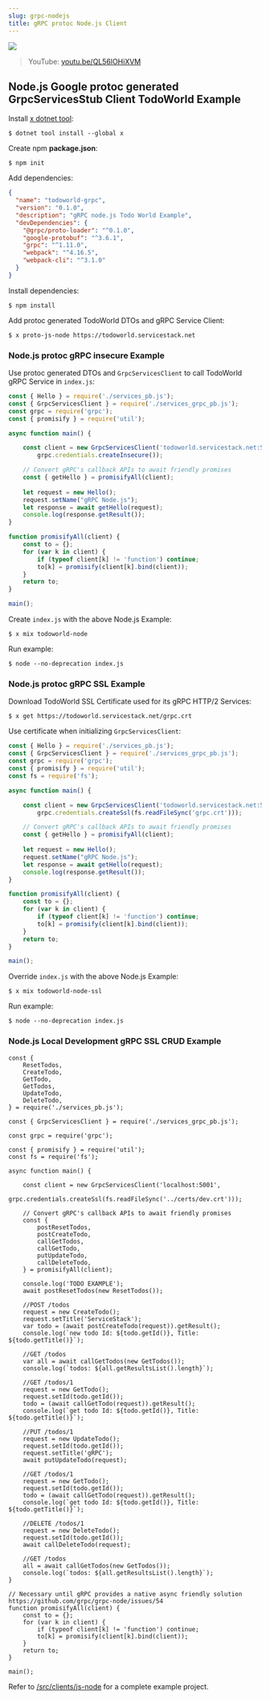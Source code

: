```yaml
---
slug: grpc-nodejs
title: gRPC protoc Node.js Client
---
```


[![](https://raw.githubusercontent.com/ServiceStack/docs/master/docs/images/grpc/nodejs.png)](https://youtu.be/QL56lOHiXVM)

> YouTube: [youtu.be/QL56lOHiXVM](https://youtu.be/QL56lOHiXVM)

## Node.js Google protoc generated GrpcServicesStub Client TodoWorld Example

Install [x dotnet tool](https://docs.servicestack.net/dotnet-tool):
    
    $ dotnet tool install --global x 
    
Create npm **package.json**:

    $ npm init
    
Add dependencies:

```json
{
  "name": "todoworld-grpc",
  "version": "0.1.0",
  "description": "gRPC node.js Todo World Example",
  "devDependencies": {
    "@grpc/proto-loader": "^0.1.0",
    "google-protobuf": "^3.6.1",
    "grpc": "^1.11.0",
    "webpack": "^4.16.5",
    "webpack-cli": "^3.1.0"
  }
}
```

Install dependencies:

    $ npm install

Add protoc generated TodoWorld DTOs and gRPC Service Client:

    $ x proto-js-node https://todoworld.servicestack.net

### Node.js protoc gRPC insecure Example

Use protoc generated DTOs and `GrpcServicesClient` to call TodoWorld gRPC Service in `index.js`:

```js
const { Hello } = require('./services_pb.js');
const { GrpcServicesClient } = require('./services_grpc_pb.js');
const grpc = require('grpc');
const { promisify } = require('util');

async function main() {

    const client = new GrpcServicesClient('todoworld.servicestack.net:5054', 
        grpc.credentials.createInsecure());

    // Convert gRPC's callback APIs to await friendly promises
    const { getHello } = promisifyAll(client);
    
    let request = new Hello();
    request.setName("gRPC Node.js");
    let response = await getHello(request);
    console.log(response.getResult());
}

function promisifyAll(client) {
    const to = {};
    for (var k in client) {
        if (typeof client[k] != 'function') continue;
        to[k] = promisify(client[k].bind(client));
    }
    return to;
}

main();
```

Create `index.js` with the above Node.js Example: 

    $ x mix todoworld-node

Run example:

    $ node --no-deprecation index.js

### Node.js protoc gRPC SSL Example

Download TodoWorld SSL Certificate used for its gRPC HTTP/2 Services:

    $ x get https://todoworld.servicestack.net/grpc.crt 

Use certificate when initializing `GrpcServicesClient`:

```js
const { Hello } = require('./services_pb.js');
const { GrpcServicesClient } = require('./services_grpc_pb.js');
const grpc = require('grpc');
const { promisify } = require('util');
const fs = require('fs');

async function main() {

    const client = new GrpcServicesClient('todoworld.servicestack.net:50051', 
        grpc.credentials.createSsl(fs.readFileSync('grpc.crt')));

    // Convert gRPC's callback APIs to await friendly promises
    const { getHello } = promisifyAll(client);
    
    let request = new Hello();
    request.setName("gRPC Node.js");
    let response = await getHello(request);
    console.log(response.getResult());
}

function promisifyAll(client) {
    const to = {};
    for (var k in client) {
        if (typeof client[k] != 'function') continue;
        to[k] = promisify(client[k].bind(client));
    }
    return to;
}

main();
```

Override `index.js` with the above Node.js Example: 

    $ x mix todoworld-node-ssl

Run example:

    $ node --no-deprecation index.js

### Node.js Local Development gRPC SSL CRUD Example

```node
const { 
    ResetTodos,
    CreateTodo,
    GetTodo,
    GetTodos,
    UpdateTodo,
    DeleteTodo,
} = require('./services_pb.js');

const { GrpcServicesClient } = require('./services_grpc_pb.js');

const grpc = require('grpc');

const { promisify } = require('util');
const fs = require('fs');

async function main() {

    const client = new GrpcServicesClient('localhost:5001', 
        grpc.credentials.createSsl(fs.readFileSync('../certs/dev.crt')));
    
    // Convert gRPC's callback APIs to await friendly promises
    const { 
        postResetTodos,
        postCreateTodo,
        callGetTodos,
        callGetTodo,
        putUpdateTodo,
        callDeleteTodo,
    } = promisifyAll(client);

    console.log('TODO EXAMPLE');
    await postResetTodos(new ResetTodos());

    //POST /todos
    request = new CreateTodo();
    request.setTitle('ServiceStack');
    var todo = (await postCreateTodo(request)).getResult();
    console.log(`new todo Id: ${todo.getId()}, Title: ${todo.getTitle()}`);

    //GET /todos
    var all = await callGetTodos(new GetTodos());
    console.log(`todos: ${all.getResultsList().length}`);

    //GET /todos/1
    request = new GetTodo();
    request.setId(todo.getId());
    todo = (await callGetTodo(request)).getResult();
    console.log(`get todo Id: ${todo.getId()}, Title: ${todo.getTitle()}`);

    //PUT /todos/1
    request = new UpdateTodo();
    request.setId(todo.getId());
    request.setTitle('gRPC');
    await putUpdateTodo(request);

    //GET /todos/1
    request = new GetTodo();
    request.setId(todo.getId());
    todo = (await callGetTodo(request)).getResult();
    console.log(`get todo Id: ${todo.getId()}, Title: ${todo.getTitle()}`);

    //DELETE /todos/1
    request = new DeleteTodo();
    request.setId(todo.getId());
    await callDeleteTodo(request);

    //GET /todos
    all = await callGetTodos(new GetTodos());
    console.log(`todos: ${all.getResultsList().length}`);
}

// Necessary until gRPC provides a native async friendly solution https://github.com/grpc/grpc-node/issues/54
function promisifyAll(client) {
    const to = {};
    for (var k in client) {
        if (typeof client[k] != 'function') continue;
        to[k] = promisify(client[k].bind(client));
    }
    return to;
}

main();
```

Refer to [/src/clients/js-node](https://github.com/NetCoreApps/todo-world/tree/master/src/clients/js-node)
for a complete example project.
